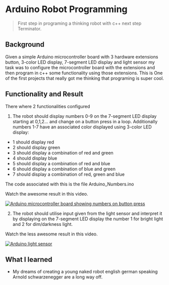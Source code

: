 # Arduino Robot Programming

> First step in programing a thinking robot with c++ next step Terminator.

## Background

Given a simple Arduino microcontroller board with 3 hardware extensions button, 3-color LED display, 7-segment LED display and light sensor my task was to configure the microcontroller board with the extensions and then program in c++ some functionality using those extensions.
This is One of the first projects that really got me thinking that programing is super cool.

## Functionality and Result

There where 2 functionalities configured 

1. The robot should display numbers 0-9 on the 7-segment LED display starting at 0,1,2... and change on a button press in a loop.  Additionally numbers 1-7 have an associated color displayed using 3-color LED display:
  * 1 should display red
  * 2 should display green
  * 3 should display a combination of red and green
  * 4 should display blue
  * 5 should display a combination of red and blue
  * 6 should display a combination of blue and green
  * 7 should display a combination of red, green and blue

The code associated with this is the file Arduino_Numbers.ino

Watch the awesome result in this video.

[![Arduino microcontroller board showing numbers on button press](http://img.youtube.com/vi/cLR114N15JA/0.jpg)](http://www.youtube.com/watch?v=cLR114N15JA "ARDUINO counter með ljósi")

2. The robot should utilise input given from the light sensor and interpret it by displaying on the 7-segment LED display the number 1 for bright light and 2 for dim/darkness light.

Watch the less awesome result in this video.

[![Arduino light sensor](http://img.youtube.com/vi/CAKkQqQdU40/0.jpg)](http://www.youtube.com/watch?v=CAKkQqQdU40 "ARDUINO 1, 2 lightsensor")

## What I learned
  * My dreams of creating a young naked robot english german speaking Arnold schwarzenegger are a long way off.
